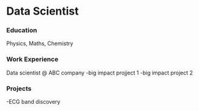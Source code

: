 # Data Scientist

### Education
Physics, Maths, Chemistry

### Work Experience
Data scientist @ ABC company
-big impact projject 1
-big impact project 2

### Projects
-ECG band discovery
